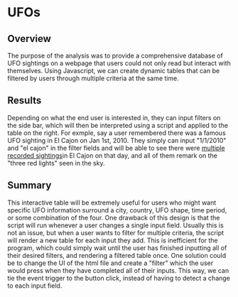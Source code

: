 # UFOs

## Overview 
The purpose of the analysis was to provide a comprehensive database of UFO sightings on a webpage that users could not only read but interact with themselves. Using Javascript, we can create dynamic tables that can be filtered by users through multiple criteria at the same time.

## Results 
Depending on what the end user is interested in, they can input filters on the side bar, which will then be interpreted using a script and applied to the table on the right. For exmple, say a user remembered there was a famous UFO sighting in El Cajon on Jan 1st, 2010. They simply can input "1/1/2010" and "el cajon" in the filter fields and will be able to see there were [multiple recorded sightings]()in El Cajon on that day, and all of them remark on the "three red lights" seen in the sky. 

## Summary 
This interactive table will be extremely useful for users who might want specific UFO information surround a city, country, UFO shape, time period, or some combination of the four. One drawback of this design is that the script will run whenever a user changes a single input field. Usually this is not an issue, but when a user wants to filter for multiple criteria, the script will render a new table for each input they add. This is inefficient for the program, which could simply wait until the user has finished inputting all of their desired filters, and rendering a filtered table once. One solution could be to change the UI of the html file and create a "filter" which the user would press when they have completed all of their inputs. This way, we can tie the event trigger to the button click, instead of having to detect a change to each input field. 
